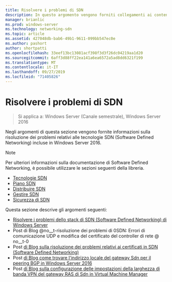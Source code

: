 ```yaml
---
title: Risolvere i problemi di SDN
description: In questo argomento vengono forniti collegamenti ai contenuti sulla risoluzione dei problemi relativi a Software Defined Networking in Windows Server 2016.
manager: brianlic
ms.prod: windows-server
ms.technology: networking-sdn
ms.topic: article
ms.assetid: 427048db-bab6-49b1-9611-099bb547ec0e
ms.author: pashort
author: shortpatti
ms.openlocfilehash: 33eef13bc13081acf398f3d3f26dc04219aa1d20
ms.sourcegitcommit: 6aff3d88ff22ea141a6ea6572a5ad8dd6321f199
ms.translationtype: MT
ms.contentlocale: it-IT
ms.lasthandoff: 09/27/2019
ms.locfileid: "71405826"
---
```

# <a name="troubleshoot-sdn"></a>Risolvere i problemi di SDN

>Si applica a: Windows Server (Canale semestrale), Windows Server 2016

Negli argomenti di questa sezione vengono fornite informazioni sulla risoluzione dei problemi relativi alle tecnologie SDN (Software Defined Networking) incluse in Windows Server 2016.

> [!NOTE]  
> Per ulteriori informazioni sulla documentazione di Software Defined Networking, è possibile utilizzare le sezioni seguenti della libreria.  
>  
> - [Tecnologie SDN](../technologies/Software-Defined-Networking-Technologies.md) 
> - [Piano SDN](../plan/Plan-Software-Defined-Networking.md)
> - [Distribuire SDN](../deploy/Deploy-Software-Defined-Networking.md)
> - [Gestire SDN](../manage/manage-sdn.md)
> - [Sicurezza di SDN](../security/sdn-security-top.md)

Questa sezione descrive gli argomenti seguenti:

- [Risolvere i problemi dello stack di SDN (Software Defined Networking) di Windows Server](https://docs.microsoft.com/windows-server/networking/sdn/troubleshoot/troubleshoot-windows-server-software-defined-networking-stack)
- Post di Blog @no__t-risoluzione dei problemi di 0SDN: Errori di comunicazione UDP e modifica del certificato del controller di rete @ no__t-0
- Post [di Blog sulla risoluzione dei problemi relativi ai certificati in SDN (Software Defined Networking)](https://techcommunity.microsoft.com/t5/Networking-Blog/Troubleshooting-certificate-issues-in-Software-Defined/ba-p/339671)
- Post [di Blog come trovare l'indirizzo locale del gateway Sdn per il peering BGP in Windows Server 2016](https://techcommunity.microsoft.com/t5/Networking-Blog/How-to-find-the-SDN-gateway-local-address-for-BGP-peering-in/ba-p/339663)
- Post [di Blog sulla configurazione delle impostazioni della larghezza di banda VPN del gateway RAS di Sdn in Virtual Machine Manager](https://techcommunity.microsoft.com/t5/Networking-Blog/Troubleshoot-Configuring-SDN-RAS-Gateway-VPN-Bandwidth-Settings/ba-p/339661)

